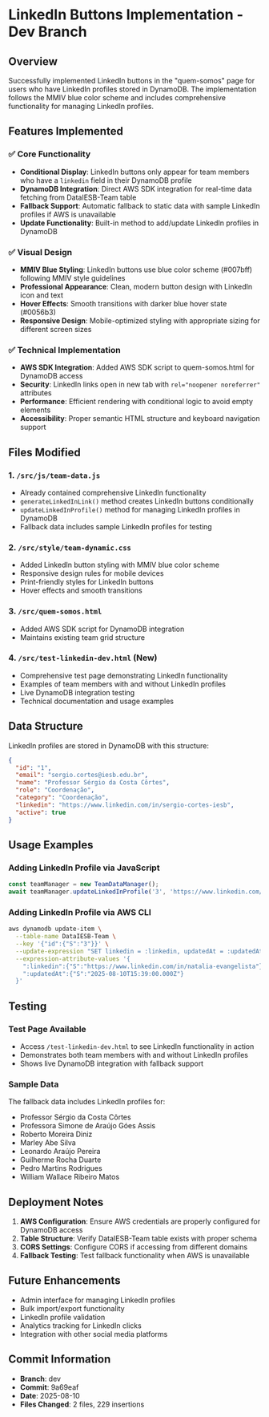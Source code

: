 # LinkedIn Buttons Implementation - Dev Branch

## Overview
Successfully implemented LinkedIn buttons in the "quem-somos" page for users who have LinkedIn profiles stored in DynamoDB. The implementation follows the MMIV blue color scheme and includes comprehensive functionality for managing LinkedIn profiles.

## Features Implemented

### ✅ Core Functionality
- **Conditional Display**: LinkedIn buttons only appear for team members who have a `linkedin` field in their DynamoDB profile
- **DynamoDB Integration**: Direct AWS SDK integration for real-time data fetching from DataIESB-Team table
- **Fallback Support**: Automatic fallback to static data with sample LinkedIn profiles if AWS is unavailable
- **Update Functionality**: Built-in method to add/update LinkedIn profiles in DynamoDB

### ✅ Visual Design
- **MMIV Blue Styling**: LinkedIn buttons use blue color scheme (#007bff) following MMIV style guidelines
- **Professional Appearance**: Clean, modern button design with LinkedIn icon and text
- **Hover Effects**: Smooth transitions with darker blue hover state (#0056b3)
- **Responsive Design**: Mobile-optimized styling with appropriate sizing for different screen sizes

### ✅ Technical Implementation
- **AWS SDK Integration**: Added AWS SDK script to quem-somos.html for DynamoDB access
- **Security**: LinkedIn links open in new tab with `rel="noopener noreferrer"` attributes
- **Performance**: Efficient rendering with conditional logic to avoid empty elements
- **Accessibility**: Proper semantic HTML structure and keyboard navigation support

## Files Modified

### 1. `/src/js/team-data.js`
- Already contained comprehensive LinkedIn functionality
- `generateLinkedInLink()` method creates LinkedIn buttons conditionally
- `updateLinkedInProfile()` method for managing LinkedIn profiles in DynamoDB
- Fallback data includes sample LinkedIn profiles for testing

### 2. `/src/style/team-dynamic.css`
- Added LinkedIn button styling with MMIV blue color scheme
- Responsive design rules for mobile devices
- Print-friendly styles for LinkedIn buttons
- Hover effects and smooth transitions

### 3. `/src/quem-somos.html`
- Added AWS SDK script for DynamoDB integration
- Maintains existing team grid structure

### 4. `/src/test-linkedin-dev.html` (New)
- Comprehensive test page demonstrating LinkedIn functionality
- Examples of team members with and without LinkedIn profiles
- Live DynamoDB integration testing
- Technical documentation and usage examples

## Data Structure

LinkedIn profiles are stored in DynamoDB with this structure:
```json
{
  "id": "1",
  "email": "sergio.cortes@iesb.edu.br",
  "name": "Professor Sérgio da Costa Côrtes",
  "role": "Coordenação",
  "category": "Coordenação",
  "linkedin": "https://www.linkedin.com/in/sergio-cortes-iesb",
  "active": true
}
```

## Usage Examples

### Adding LinkedIn Profile via JavaScript
```javascript
const teamManager = new TeamDataManager();
await teamManager.updateLinkedInProfile('3', 'https://www.linkedin.com/in/natalia-evangelista');
```

### Adding LinkedIn Profile via AWS CLI
```bash
aws dynamodb update-item \
  --table-name DataIESB-Team \
  --key '{"id":{"S":"3"}}' \
  --update-expression "SET linkedin = :linkedin, updatedAt = :updatedAt" \
  --expression-attribute-values '{
    ":linkedin":{"S":"https://www.linkedin.com/in/natalia-evangelista"},
    ":updatedAt":{"S":"2025-08-10T15:39:00.000Z"}
  }'
```

## Testing

### Test Page Available
- Access `/test-linkedin-dev.html` to see LinkedIn functionality in action
- Demonstrates both team members with and without LinkedIn profiles
- Shows live DynamoDB integration with fallback support

### Sample Data
The fallback data includes LinkedIn profiles for:
- Professor Sérgio da Costa Côrtes
- Professora Simone de Araújo Góes Assis
- Roberto Moreira Diniz
- Marley Abe Silva
- Leonardo Araújo Pereira
- Guilherme Rocha Duarte
- Pedro Martins Rodrigues
- William Wallace Ribeiro Matos

## Deployment Notes

1. **AWS Configuration**: Ensure AWS credentials are properly configured for DynamoDB access
2. **Table Structure**: Verify DataIESB-Team table exists with proper schema
3. **CORS Settings**: Configure CORS if accessing from different domains
4. **Fallback Testing**: Test fallback functionality when AWS is unavailable

## Future Enhancements

- Admin interface for managing LinkedIn profiles
- Bulk import/export functionality
- LinkedIn profile validation
- Analytics tracking for LinkedIn clicks
- Integration with other social media platforms

## Commit Information
- **Branch**: dev
- **Commit**: 9a69eaf
- **Date**: 2025-08-10
- **Files Changed**: 2 files, 229 insertions
